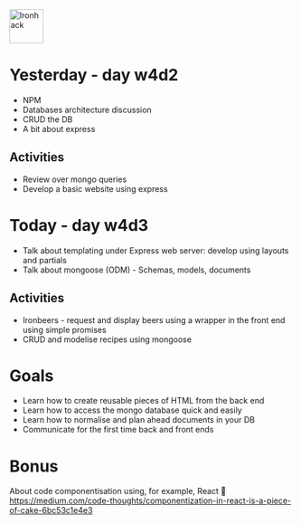 <img src="https://raw.githubusercontent.com/webmad1019-1/w1d3-advanced-selectors-positioning-full-layout/master/img/ironhack.svg?sanitize=true" alt="Ironhack" width="60"/>

# Yesterday - day w4d2

- NPM
- Databases architecture discussion
- CRUD the DB
- A bit about express

## Activities

- Review over mongo queries
- Develop a basic website using express

# Today - day w4d3

- Talk about templating under Express web server: develop using layouts and partials
- Talk about mongoose (ODM) - Schemas, models, documents

## Activities

- Ironbeers - request and display beers using a wrapper in the front end using simple promises
- CRUD and modelise recipes using mongoose

# Goals

- Learn how to create reusable pieces of HTML from the back end
- Learn how to access the mongo database quick and easily
- Learn how to normalise and plan ahead documents in your DB
- Communicate for the first time back and front ends

# Bonus

About code componentisation using, for example, React 🤠
https://medium.com/code-thoughts/componentization-in-react-is-a-piece-of-cake-6bc53c1e4e3
